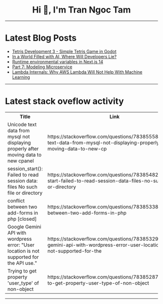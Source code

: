 <h1 align="center">Hi 👋, I'm Tran Ngoc Tam</h1>

---

# Latest Blog Posts 
<!-- BLOG-POST-LIST:START -->
- [Tetris Development 3 - Simple Tetris Game in Godot](https://dev.to/xzzz3/tetris-development-3-simple-tetris-game-in-godot-1o2b)
- [In a World Filled with AI, Where Will Developers Lie?](https://dev.to/mlaposta/in-a-world-filled-with-ai-where-will-developers-lie-1515)
- [Runtime environmental variables in Next.js 14](https://dev.to/michaliskout/runtime-environmental-variables-in-nextjs-14-4pof)
- [Part 7: Modeling Microservice](https://dev.to/amirsabahi/part-7-modeling-microservice-5351)
- [Lambda Internals: Why AWS Lambda Will Not Help With Machine Learning](https://dev.to/fively/lambda-internals-why-aws-lambda-will-not-help-with-machine-learning-3f6g)
<!-- BLOG-POST-LIST:END -->

---

# Latest stack oveflow activity
<table>
  <tr><th>Title</th><th>Link</th></tr>
  <!-- STACKOVERFLOW:START --><tr><td>Unicode text data from mysql not displaying properly after moving data to new cpanel</td><td>https://stackoverflow.com/questions/78385558/unicode-text-data-from-mysql-not-displaying-properly-after-moving-data-to-new-cp</td></tr><tr><td>session_start&lpar;&rpar;: Failed to read session data: files No such file or directory</td><td>https://stackoverflow.com/questions/78385482/session-start-failed-to-read-session-data-files-no-such-file-or-directory</td></tr><tr><td>conflict between two add-forms in php [closed]</td><td>https://stackoverflow.com/questions/78385338/conflict-between-two-add-forms-in-php</td></tr><tr><td>Google Gemini API with wordpress error: &quot;User location is not supported for the API use.&quot;</td><td>https://stackoverflow.com/questions/78385329/google-gemini-api-with-wordpress-error-user-location-is-not-supported-for-the</td></tr><tr><td>Trying to get property &#39;user_type&#39; of non-object</td><td>https://stackoverflow.com/questions/78385287/trying-to-get-property-user-type-of-non-object</td></tr><!-- STACKOVERFLOW:END -->
</table>

---


